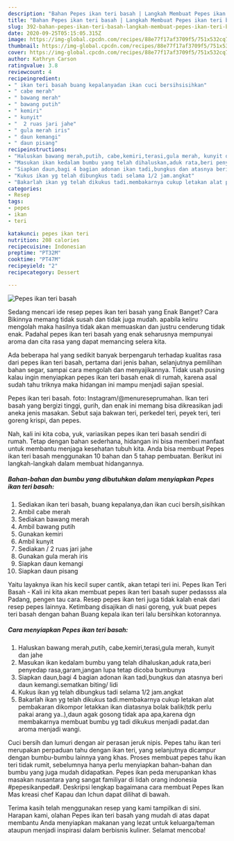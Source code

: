 ```yaml
---
description: "Bahan Pepes ikan teri basah | Langkah Membuat Pepes ikan teri basah Yang Lezat Sekali"
title: "Bahan Pepes ikan teri basah | Langkah Membuat Pepes ikan teri basah Yang Lezat Sekali"
slug: 392-bahan-pepes-ikan-teri-basah-langkah-membuat-pepes-ikan-teri-basah-yang-lezat-sekali
date: 2020-09-25T05:15:05.315Z
image: https://img-global.cpcdn.com/recipes/88e77f17af3709f5/751x532cq70/pepes-ikan-teri-basah-foto-resep-utama.jpg
thumbnail: https://img-global.cpcdn.com/recipes/88e77f17af3709f5/751x532cq70/pepes-ikan-teri-basah-foto-resep-utama.jpg
cover: https://img-global.cpcdn.com/recipes/88e77f17af3709f5/751x532cq70/pepes-ikan-teri-basah-foto-resep-utama.jpg
author: Kathryn Carson
ratingvalue: 3.8
reviewcount: 4
recipeingredient:
- " ikan teri basah buang kepalanyadan ikan cuci bersihsisihkan"
- " cabe merah"
- " bawang merah"
- " bawang putih"
- " kemiri"
- " kunyit"
- "  2 ruas jari jahe"
- " gula merah iris"
- " daun kemangi"
- " daun pisang"
recipeinstructions:
- "Haluskan bawang merah,putih, cabe,kemiri,terasi,gula merah, kunyit dan jahe"
- "Masukan ikan kedalam bumbu yang telah dihaluskan,aduk rata,beri penyedap rasa,garam,jangan lupa tetap dicoba bumbunya"
- "Siapkan daun,bagi 4 bagian adonan ikan tadi,bungkus dan atasnya beri daun kemangi.sematkan biting/ lidi"
- "Kukus ikan yg telah dibungkus tadi selama 1/2 jam.angkat"
- "Bakarlah ikan yg telah dikukus tadi.membakarnya cukup letakan alat pembakaran dikompor letakkan ikan diatasnya bolak balik(tdk perlu pakai arang ya..),daun agak gosong tidak apa apa,karena dgn membakarnya membuat bumbu yg tadi dikukus menjadi padat.dan aroma menjadi wangi."
categories:
- Resep
tags:
- pepes
- ikan
- teri

katakunci: pepes ikan teri 
nutrition: 208 calories
recipecuisine: Indonesian
preptime: "PT32M"
cooktime: "PT47M"
recipeyield: "2"
recipecategory: Dessert

---
```



![Pepes ikan teri basah](https://img-global.cpcdn.com/recipes/88e77f17af3709f5/751x532cq70/pepes-ikan-teri-basah-foto-resep-utama.jpg)

Sedang mencari ide resep pepes ikan teri basah yang Enak Banget? Cara Bikinnya memang tidak susah dan tidak juga mudah. apabila keliru mengolah maka hasilnya tidak akan memuaskan dan justru cenderung tidak enak. Padahal pepes ikan teri basah yang enak seharusnya mempunyai aroma dan cita rasa yang dapat memancing selera kita.

Ada beberapa hal yang sedikit banyak berpengaruh terhadap kualitas rasa dari pepes ikan teri basah, pertama dari jenis bahan, selanjutnya pemilihan bahan segar, sampai cara mengolah dan menyajikannya. Tidak usah pusing kalau ingin menyiapkan pepes ikan teri basah enak di rumah, karena asal sudah tahu triknya maka hidangan ini mampu menjadi sajian spesial.

Pepes ikan teri basah. foto: Instagram/@menureseprumahan. Ikan teri basah yang bergizi tinggi, gurih, dan enak ini memang bisa dikreasikan jadi aneka jenis masakan. Sebut saja bakwan teri, perkedel teri, peyek teri, teri goreng krispi, dan pepes.


Nah, kali ini kita coba, yuk, variasikan pepes ikan teri basah sendiri di rumah. Tetap dengan bahan sederhana, hidangan ini bisa memberi manfaat untuk membantu menjaga kesehatan tubuh kita. Anda bisa membuat Pepes ikan teri basah menggunakan 10 bahan dan 5 tahap pembuatan. Berikut ini langkah-langkah dalam membuat hidangannya.

<!--inarticleads1-->

##### Bahan-bahan dan bumbu yang dibutuhkan dalam menyiapkan Pepes ikan teri basah:

1. Sediakan  ikan teri basah, buang kepalanya,dan ikan cuci bersih,sisihkan
1. Ambil  cabe merah
1. Sediakan  bawang merah
1. Ambil  bawang putih
1. Gunakan  kemiri
1. Ambil  kunyit
1. Sediakan  / 2 ruas jari jahe
1. Gunakan  gula merah iris
1. Siapkan  daun kemangi
1. Siapkan  daun pisang


Yaitu layaknya ikan his kecil super cantik, akan tetapi teri ini. Pepes Ikan Teri Basah - Kali ini kita akan membuat pepes ikan teri basah super pedassss ala Padang, pengen tau cara. Resep pepes ikan teri juga tidak kalah enak dari resep pepes lainnya. Ketimbang disajikan di nasi goreng, yuk buat pepes teri basah dengan bahan Buang kepala ikan teri lalu bersihkan kotorannya. 

<!--inarticleads2-->

##### Cara menyiapkan Pepes ikan teri basah:

1. Haluskan bawang merah,putih, cabe,kemiri,terasi,gula merah, kunyit dan jahe
1. Masukan ikan kedalam bumbu yang telah dihaluskan,aduk rata,beri penyedap rasa,garam,jangan lupa tetap dicoba bumbunya
1. Siapkan daun,bagi 4 bagian adonan ikan tadi,bungkus dan atasnya beri daun kemangi.sematkan biting/ lidi
1. Kukus ikan yg telah dibungkus tadi selama 1/2 jam.angkat
1. Bakarlah ikan yg telah dikukus tadi.membakarnya cukup letakan alat pembakaran dikompor letakkan ikan diatasnya bolak balik(tdk perlu pakai arang ya..),daun agak gosong tidak apa apa,karena dgn membakarnya membuat bumbu yg tadi dikukus menjadi padat.dan aroma menjadi wangi.


Cuci bersih dan lumuri dengan air perasan jeruk nipis. Pepes tahu ikan teri merupakan perpaduan tahu dengan ikan teri, yang selanjutnya dicampur dengan bumbu-bumbu lainnya yang khas. Proses membuat pepes tahu ikan teri tidak rumit, sebelumnya hanya perlu menyiapkan bahan-bahan dan bumbu yang juga mudah didapatkan. Pepes ikan peda merupankan khas masakan nusantara yang sangat familiyar di lidah orang indonesia #pepesikanpeda#. Deskripsi lengkap bagaimana cara membuat Pepes Ikan Mas kreasi chef Kapau dan Ichun dapat dilihat di bawah. 

Terima kasih telah menggunakan resep yang kami tampilkan di sini. Harapan kami, olahan Pepes ikan teri basah yang mudah di atas dapat membantu Anda menyiapkan makanan yang lezat untuk keluarga/teman ataupun menjadi inspirasi dalam berbisnis kuliner. Selamat mencoba!

